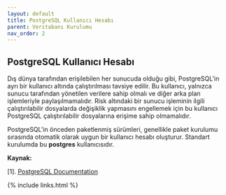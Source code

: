 ```yaml
---
layout: default
title: PostgreSQL Kullanıcı Hesabı
parent: Veritabanı Kurulumu
nav_order: 2
---
```


## PostgreSQL Kullanıcı Hesabı

Dış dünya tarafından erişilebilen her sunucuda olduğu gibi, PostgreSQL'in ayrı bir kullanıcı altında çalıştırılması tavsiye edilir. Bu kullanıcı, yalnızca sunucu tarafından yönetilen verilere sahip olmalı ve diğer arka plan işlemleriyle paylaşılmamalıdır. Risk altındaki bir sunucu işleminin ilgili çalıştırılabilir dosyalarda değişiklik yapmasını engellemek için bu kullanıcı PostgreSQL çalıştırılabilir dosyalarına erişime sahip olmamalıdır.

PostgreSQL'in önceden paketlenmiş sürümleri, genellikle paket kurulumu sırasında otomatik olarak uygun bir kullanıcı hesabı oluşturur. Standart kurulumda bu **postgres** kullanıcısıdır.

**Kaynak:**

[1]. [PostgreSQL Documentation](https://www.postgresql.org/docs/current/postgres-user.html)

{% include links.html %}
